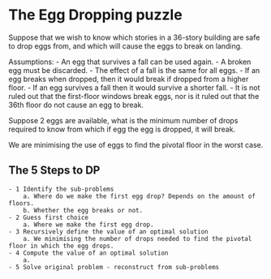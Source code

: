 # The Egg Dropping puzzle

Suppose that we wish to know which stories in a 36-story building are safe to drop eggs from, and which will cause the eggs to break on landing.

Assumptions:
    - An egg that survives a fall can be used again.
    - A broken egg must be discarded.
    - The effect of a fall is the same for all eggs.
    - If an egg breaks when dropped, then it would break if dropped from a higher floor.
    - If an egg survives a fall then it would survive a shorter fall.
    - It is not ruled out that the first-floor windows break eggs, nor is it ruled out that the 36th floor do not cause an egg to break.

Suppose 2 eggs are available, what is the minimum number of drops required to know from which if egg the egg is dropped, it will break. 

We are minimising the use of eggs to find the pivotal floor in the worst case. 

## The 5 Steps to DP
    - 1 Identify the sub-problems
        a. Where do we make the first egg drop? Depends on the amount of floors. 
        b. Whether the egg breaks or not. 
    - 2 Guess first choice
        a. Where we make the first egg drop. 
    - 3 Recursively define the value of an optimal solution
        a. We minimising the number of drops needed to find the pivotal floor in which the egg drops. 
    - 4 Compute the value of an optimal solution
        a. 
    - 5 Solve original problem - reconstruct from sub-problems

